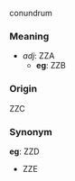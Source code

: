 conundrum
### Meaning
+ _adj_: ZZA
	+ __eg__: ZZB

### Origin

ZZC

### Synonym

__eg__: ZZD

+ ZZE


